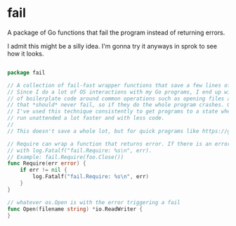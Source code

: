 fail
====

A package of Go functions that fail the program instead of returning errors.

I admit this might be a silly idea. I'm gonna try it anyways in sprok to see how it looks.

```go

package fail

// A collection of fail-fast wrapper functions that save a few lines of code.
// Since I do a lot of OS interactions with my Go programs, I end up with a lot
// of boilerplate code around common operations such as opening files and other things
// that *should* never fail, so if they do the whole program crashes. Over time
// I've used this technique consistently to get programs to a state where they can
// run unattended a lot faster and with less code.
//
// This doesn't save a whole lot, but for quick programs like https://github.com/tobert/sprok

// Require can wrap a function that returns error. If there is an error, it is output
// with log.Fatalf("fail.Require: %s\n", err).
// Example: fail.Require(foo.Close())
func Require(err error) {
    if err != nil {
        log.Fatalf("fail.Require: %s\n", err)
    }
}

// whatever os.Open is with the error triggering a fail
func Open(filename string) *io.ReadWriter {
}

```
